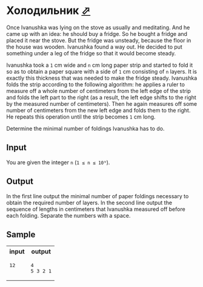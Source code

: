 # Холодильник [⬀](https://acm.timus.ru/problem.aspx?space=1&num=1683)

Once Ivanushka was lying on the stove as usually and meditating. And he came up with an idea: he should buy a fridge. So he bought a fridge and placed it near the stove. But the fridge was unsteady, because the floor in the house was wooden. Ivanushka found a way out. He decided to put something under a leg of the fridge so that it would become steady.

Ivanushka took a `1` cm wide and `n` cm long paper strip and started to fold it so as to obtain a paper square with a side of `1` cm consisting of `n` layers. It is exactly this thickness that was needed to make the fridge steady. Ivanushka folds the strip according to the following algorithm: he applies a ruler to measure off a whole number of centimeters from the left edge of the strip and folds the left part to the right (as a result, the left edge shifts to the right by the measured number of centimeters). Then he again measures off some number of centimeters from the new left edge and folds them to the right. He repeats this operation until the strip becomes `1` cm long.

Determine the minimal number of foldings Ivanushka has to do.

## Input

You are given the integer `n` (`1 ≤ n ≤ 10⁹`).

## Output

In the first line output the minimal number of paper foldings necessary to obtain the required number of layers. In the second line output the sequence of lengths in centimeters that Ivanushka measured off before each folding. Separate the numbers with a space.

## Sample

<table>
<tr>
<th>input</th>
<th>output</th>
</tr>
<tr>
<td style="vertical-align: top">
<pre style="white-space:pre">
12
</pre>
</td>
<td style="vertical-align: top">
<pre style="white-space:pre">
4
5 3 2 1
</pre>
</td>
</tr>
</table>
